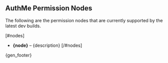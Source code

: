 <!-- {gen_warning} -->
<!-- File auto-generated on {gen_date}. See permissions/permission_nodes.tpl.md -->

## AuthMe Permission Nodes
The following are the permission nodes that are currently supported by the latest dev builds.

[#nodes]
  - **{node}** – {description}
[/#nodes]

{gen_footer}
